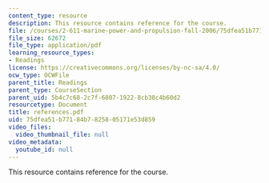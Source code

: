 ```yaml
---
content_type: resource
description: This resource contains reference for the course.
file: /courses/2-611-marine-power-and-propulsion-fall-2006/75dfea51b77184b7825805171e53d859_references.pdf
file_size: 62672
file_type: application/pdf
learning_resource_types:
- Readings
license: https://creativecommons.org/licenses/by-nc-sa/4.0/
ocw_type: OCWFile
parent_title: Readings
parent_type: CourseSection
parent_uid: 5b4c7c68-2c7f-6807-1922-8cb38c4b60d2
resourcetype: Document
title: references.pdf
uid: 75dfea51-b771-84b7-8258-05171e53d859
video_files:
  video_thumbnail_file: null
video_metadata:
  youtube_id: null
---
```

This resource contains reference for the course.